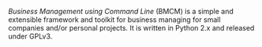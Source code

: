 _Business Management using Command Line_ (BMCM) is a simple and
extensible framework and toolkit for business managing for small
companies and/or personal projects. It is written in Python 2.x and
released under GPLv3.
